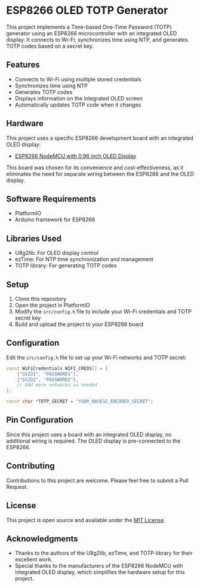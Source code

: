 # ESP8266 OLED TOTP Generator

This project implements a Time-based One-Time Password (TOTP) generator using an ESP8266 microcontroller with an integrated OLED display. It connects to Wi-Fi, synchronizes time using NTP, and generates TOTP codes based on a secret key.

## Features

- Connects to Wi-Fi using multiple stored credentials
- Synchronizes time using NTP
- Generates TOTP codes
- Displays information on the integrated OLED screen
- Automatically updates TOTP code when it changes

## Hardware

This project uses a specific ESP8266 development board with an integrated OLED display:

- [ESP8266 NodeMCU with 0.96 inch OLED Display](https://www.aliexpress.com/item/1005006579253452.html)

This board was chosen for its convenience and cost-effectiveness, as it eliminates the need for separate wiring between the ESP8266 and the OLED display.

## Software Requirements

- PlatformIO
- Arduino framework for ESP8266

## Libraries Used

- U8g2lib: For OLED display control
- ezTime: For NTP time synchronization and management
- TOTP library: For generating TOTP codes

## Setup

1. Clone this repository
2. Open the project in PlatformIO
3. Modify the `src/config.h` file to include your Wi-Fi credentials and TOTP secret key
4. Build and upload the project to your ESP8266 board

## Configuration

Edit the `src/config.h` file to set up your Wi-Fi networks and TOTP secret:

```cpp
const WiFiCredentials WIFI_CREDS[] = {
    {"SSID1", "PASSWORD1"},
    {"SSID2", "PASSWORD2"},
    // Add more networks as needed
};

const char *TOTP_SECRET = "YOUR_BASE32_ENCODED_SECRET";
```

## Pin Configuration

Since this project uses a board with an integrated OLED display, no additional wiring is required. The OLED display is pre-connected to the ESP8266.

## Contributing

Contributions to this project are welcome. Please feel free to submit a Pull Request.

## License

This project is open source and available under the [MIT License](LICENSE).

## Acknowledgments

- Thanks to the authors of the U8g2lib, ezTime, and TOTP-library for their excellent work.
- Special thanks to the manufacturers of the ESP8266 NodeMCU with integrated OLED display, which simplifies the hardware setup for this project.
